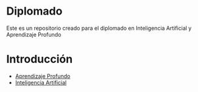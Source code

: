 # Diplomado
Este es un repositorio creado para el diplomado en Inteligencia Artificial y Aprendizaje Profundo

# Introducción

- [Aprendizaje Profundo](./Temas/Introduccion/Cuadernos/SesionInauguralAP.ipynb)
- [Inteligencia Artificial](./Temas/Introduccion/Cuadernos/SesionInauguralIA.ipynb)
